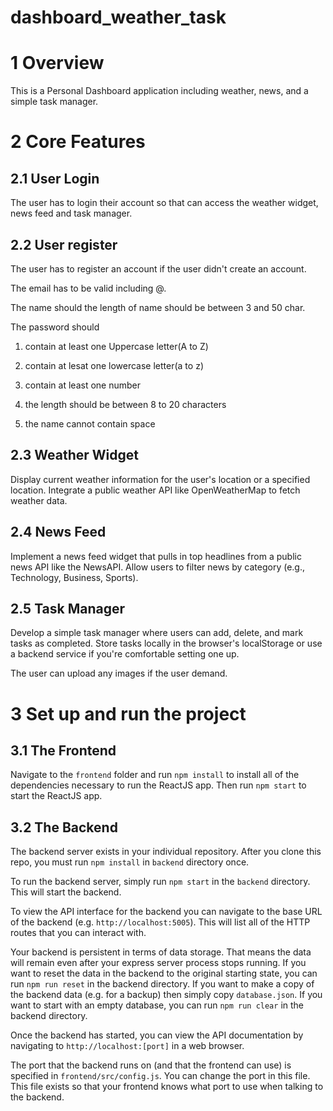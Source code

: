 ﻿# dashboard_weather_task

# 1 Overview

This is a Personal Dashboard application including weather, news, and a simple task manager.

# 2 Core Features

## 2.1 User Login

The user has to login their account so that can access the weather widget, news feed and task manager.

## 2.2 User register

The user has to register an account if the user didn't create an account.

The email has to be valid including @.

The name should the length of name should be between 3 and 50 char.

The password should 

1. contain at least one Uppercase letter(A to Z)

2. contain at lesat one lowercase letter(a to z)

3. contain at least one number

4. the length should be between 8 to 20 characters

5. the name cannot contain space

## 2.3 Weather Widget

Display current weather information for the user's location or a specified location. Integrate a public weather API like OpenWeatherMap to fetch weather data.

## 2.4 News Feed

Implement a news feed widget that pulls in top headlines from a public news API like the NewsAPI. Allow users to filter news by category (e.g., Technology, Business, Sports).

## 2.5 Task Manager

Develop a simple task manager where users can add, delete, and mark tasks as completed. Store tasks locally in the browser's localStorage or use a backend service if you're comfortable setting one up.

The user can upload any images if the user demand.

# 3 Set up and run the project

## 3.1 The Frontend

Navigate to the `frontend` folder and run `npm install` to install all of the dependencies necessary to run the ReactJS app. Then run `npm start` to start the ReactJS app.

## 3.2 The Backend

The backend server exists in your individual repository. After you clone this repo, you must run `npm install` in `backend` directory once.

To run the backend server, simply run `npm start` in the `backend` directory. This will start the backend.

To view the API interface for the backend you can navigate to the base URL of the backend (e.g. `http://localhost:5005`). This will list all of the HTTP routes that you can interact with.

Your backend is persistent in terms of data storage. That means the data will remain even after your express server process stops running. If you want to reset the data in the backend to the original starting state, you can run `npm run reset` in the backend directory. If you want to make a copy of the backend data (e.g. for a backup) then simply copy `database.json`. If you want to start with an empty database, you can run `npm run clear` in the backend directory.

Once the backend has started, you can view the API documentation by navigating to `http://localhost:[port]` in a web browser.

The port that the backend runs on (and that the frontend can use) is specified in `frontend/src/config.js`. You can change the port in this file. This file exists so that your frontend knows what port to use when talking to the backend.
